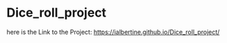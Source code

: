 # Dice_roll_project

here is the Link to the Project: https://ialbertine.github.io/Dice_roll_project/
